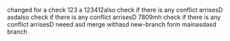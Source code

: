 changed for a check 123
a
123412also check if there is any conflict arrisesD
asdalso check if there is any conflict arrisesD
7809mh check if there is any conflict arrisesD
neeed asd merge withasd new-branch form mainasdasd branch